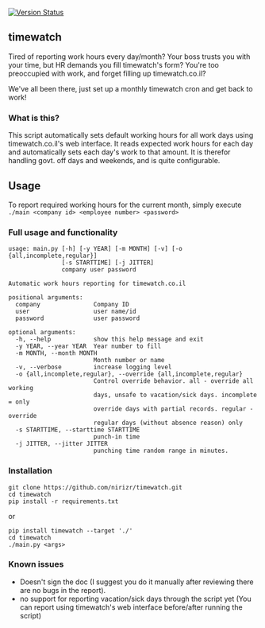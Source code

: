 [![Version Status][v-image]][pypi-url] 

## timewatch

Tired of reporting work hours every day/month?
Your boss trusts you with your time, but HR demands you fill timewatch's form?
You're too preoccupied with work, and forget filling up timewatch.co.il?

We've all been there, just set up a monthly timewatch cron and get back to work!

### What is this?
This script automatically sets default working hours for all work days using timewatch.co.il's web interface.
It reads expected work hours for each day and automatically sets each day's work to that amount.
It is therefor handling govt. off days and weekends, and is quite configurable.

## Usage
To report required working hours for the current month, simply execute
```./main <company id> <employee number> <password>```

### Full usage and functionality

```
usage: main.py [-h] [-y YEAR] [-m MONTH] [-v] [-o {all,incomplete,regular}]
               [-s STARTTIME] [-j JITTER]
               company user password

Automatic work hours reporting for timewatch.co.il

positional arguments:
  company               Company ID
  user                  user name/id
  password              user password

optional arguments:
  -h, --help            show this help message and exit
  -y YEAR, --year YEAR  Year number to fill
  -m MONTH, --month MONTH
                        Month number or name
  -v, --verbose         increase logging level
  -o {all,incomplete,regular}, --override {all,incomplete,regular}
                        Control override behavior. all - override all working
                        days, unsafe to vacation/sick days. incomplete = only
                        override days with partial records. regular - override
                        regular days (without absence reason) only
  -s STARTTIME, --starttime STARTTIME
                        punch-in time
  -j JITTER, --jitter JITTER
                        punching time random range in minutes.
```

### Installation

```
git clone https://github.com/nirizr/timewatch.git
cd timewatch
pip install -r requirements.txt
```

or

```
pip install timewatch --target './'
cd timewatch
./main.py <args>
```

### Known issues
* Doesn't sign the doc (I suggest you do it manually after reviewing there are no bugs in the report).
* no support for reporting vacation/sick days through the script yet (You can report using timewatch's web interface before/after running the script)

[v-image]: https://img.shields.io/pypi/v/timewatch.svg
[dm-image]: https://img.shields.io/pypi/dm/timewatch.svg

[pypi-url]: https://pypi.python.org/pypi/timewatch/
